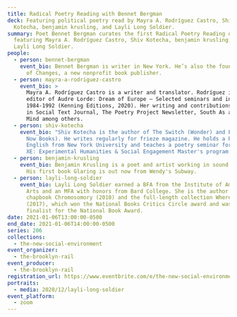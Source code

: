 ```yaml
---
title: Radical Poetry Reading with Bennet Bergman
deck: Featuring political poetry read by Mayra A. Rodríguez Castro, Shiv
  Kotecha, benjamin krusling, and Layli Long Soldier.
summary: Poet Bennet Bergman curates the first Radical Poetry Reading of 2021,
  featuring Mayra A. Rodríguez Castro, Shiv Kotecha, benjamin krusling, and
  Layli Long Soldier.
people:
  - person: bennet-bergman
    event_bio: Bennet Bergman is writer in New York. He’s also the founding editor
      of Changes, a new nonprofit book publisher.
  - person: mayra-a-rodriguez-castro
    event_bio: >
      Mayra A. Rodríguez Castro is a writer and translator. Rodríguez is the
      editor of Audre Lorde: Dream of Europe – Selected seminars and interviews:
      1984-1992 (Kenning Editions, 2020). Her writing and contributions appear
      in Social Text Journal, The Poetry Project Newsletter, South As a State of
      Mind among others.
  - person: shiv-kotecha
    event_bio: "Shiv Kotecha is the author of The Switch (Wonder) and EXTRIGUE (Make
      Now Books). He writes regularly for frieze magazine. He holds a PhD in
      English from New York University and teaches a poetry seminar for NYU’s
      XE: Experimental Humanities & Social Engagement Master's program. "
  - person: benjamin-krusling
    event_bio: Benjamin Krusling is a poet and artist working in sound and video.
      His first book Glaring is out now from Wendy's Subway.
  - person: layli-long-soldier
    event_bio: Layli Long Soldier earned a BFA from the Institute of American Indian
      Arts and an MFA with honors from Bard College. She is the author of the
      chapbook Chromosomory (2010) and the full-length collection Whereas
      (2017), which won the National Books Critics Circle award and was a
      finalist for the National Book Award.
date: 2021-01-06T13:00:00-0500
end_date: 2021-01-06T14:00:00-0500
series: 206
collections:
  - the-new-social-environment
event_organizer:
  - the-brooklyn-rail
event_producer:
  - the-brooklyn-rail
registration_url: https://www.eventbrite.com/e/the-new-social-environment-211-radical-poetry-with-bennet-bergman-tickets-133873815185
portraits:
  - media: 2020/12/layli-long-soldier
event_platform:
  - zoom
---
```


